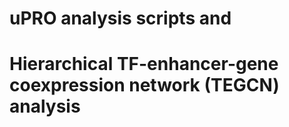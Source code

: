 # uPRO analysis scripts and
# Hierarchical TF-enhancer-gene coexpression network (TEGCN) analysis


